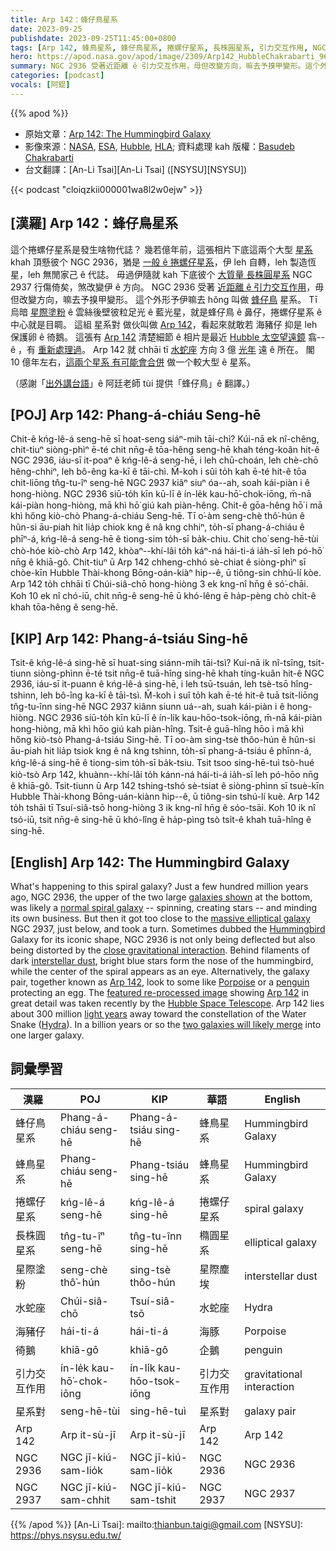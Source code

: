 ```yaml
---
title: Arp 142：蜂仔鳥星系
date: 2023-09-25
publishdate: 2023-09-25T11:45:00+0800
tags: [Arp 142, 蜂鳥星系, 蜂仔鳥星系, 捲螺仔星系, 長株圓星系, 引力交互作用, NGC 2936, NGC 2937, 星際塗粉, 星系對, 水蛇座, 海豬仔, 徛鵝]
hero: https://apod.nasa.gov/apod/image/2309/Arp142_HubbleChakrabarti_960.jpg
summary: NGC 2936 受著近距離 ê 引力交互作用，毋但改變方向，嘛去予搝甲變形。這个外形予伊嘛去 hŏng 叫做 蜂仔鳥星系。
categories: [podcast]
vocals: [阿錕]
---
```


{{% apod %}}

- 原始文章：[Arp 142: The Hummingbird Galaxy](https://apod.nasa.gov/apod/ap230925.html)
- 影像來源：[NASA](https://www.nasa.gov/), [ESA](https://www.esa.int), [Hubble](https://www.nasa.gov/mission_pages/hubble/about), [HLA](https://hla.stsci.edu/); 資料處理 kah 版權：[Basudeb Chakrabarti](https://www.instagram.com/basudebchakrabarti_photography/)
- 台文翻譯：[An-Li Tsai][An-Li Tsai] ([NSYSU][NSYSU])

{{< podcast "cloiqzkii000001wa8l2w0ejw" >}}

## [漢羅] Arp 142：蜂仔鳥星系
這个捲螺仔星系是發生啥物代誌？
幾若億年前，這張相片下底這兩个大型 [星系][galaxies shown] khah 頂懸彼个 NGC 2936，猶是 [一般 ê 捲螺仔星系][normal spiral galaxy]，伊 leh 自轉，leh 製造恆星，leh 無閒家己 ê 代誌。
毋過伊隨就 kah 下底彼个 [大質量 長株圓星系][massive elliptical galaxy] NGC 2937 行傷倚矣，煞改變伊 ê 方向。
NGC 2936 受著 [近距離 ê 引力交互作用][close gravitational interaction]，毋但改變方向，嘛去予搝甲變形。
這个外形予伊嘛去 hŏng 叫做 [蜂仔鳥][Hummingbird] 星系。
Tī 烏暗 [星際塗粉][interstellar dust] ê 雲絲後壁彼粒足光 ê 藍光星，就是蜂仔鳥 ê 鼻仔，捲螺仔星系 ê 中心就是目睭。
這組 星系對 做伙叫做 [Arp 142][Arp 142 1]，看起來就敢若 海豬仔 抑是 leh 保護卵 ê 徛鵝。
這張有 [Arp 142][Arp 142 2] 清楚細節 ê 相片是最近 [Hubble 太空望遠鏡][Hubble Space Telescope] 翕--ê ，有 [重新處理過][featured re-processed image]。
Arp 142 就 chhāi tī [水蛇座][Hydra] 方向 3 億 [光年][light years] 遠 ê 所在。
閣 10 億年左右，[這兩个星系 有可能會合併][two galaxies will likely merge] 做一个較大型 ê 星系。

（感謝「[出外講台語](https://www.facebook.com/ChhutGoaKongTaiGi)」ê 阿廷老師 tùi 提供「蜂仔鳥」ê 翻譯。）

## [POJ] Arp 142: Phang-á-chiáu Seng-hē
Chit-ê kńg-lê-á seng-hē sī hoat-seng siáⁿ-mih tāi-chì?
Kúi-nā ek nî-chêng, chit-tiuⁿ siòng-phìⁿ ē-té chit nn̄g-ê tōa-hêng seng-hē khah téng-koân hit-ê NGC 2936, iáu-sī it-poaⁿ ê kńg-lê-á seng-hē, i leh chū-choán, leh chè-chō hêng-chhiⁿ, leh bô-êng ka-kī ê tāi-chì.
M̄-koh i sûi to̍h kah ē-té hit-ê tōa chit-liōng tn̂g-tu-îⁿ seng-hē NGC 2937 kiâⁿ siuⁿ óa--ah, soah kái-piàn i ê hong-hiòng.
NGC 2936 siū-to̍h kīn kū-lī ê ín-le̍k kau-hō͘-chok-iōng, m̄-nā kái-piàn hong-hiòng, mā khì hō͘ giú kah piàn-hêng.
Chit-ê gōa-hêng hō͘ i mā khì hőng kiò-chò Phang-á-chiáu Seng-hē.
Tī o͘-àm seng-chè thô͘-hún ê hûn-si āu-piah hit lia̍p chiok kng ê nâ kng chhiⁿ, to̍h-sī phang-á-chiáu ê phīⁿ-á, kńg-lê-á seng-hē ê tiong-sim to̍h-sī ba̍k-chiu.
Chit cho͘ seng-hē-tùi chò-hóe kiò-chò Arp 142, khòaⁿ--khí-lâi to̍h káⁿ-ná hái-ti-á ia̍h-sī leh pó-hō͘ nn̄g ê khiā-gô.
Chit-tiuⁿ ū Arp 142 chheng-chhó sè-chiat ê siòng-phìⁿ sī chòe-kīn Hubble Thài-khong Bōng-oán-kiàⁿ hip--ê, ū tiông-sin chhú-lí kòe.
Arp 142 to̍h chhāi tī Chúi-siâ-chō hong-hiòng 3 ek kng-nî hn̄g ê só͘-chāi.
Koh 10 ek nî chó-iū, chit nn̄g-ê seng-hē ū khó-lêng ē ha̍p-pèng chò chi̍t-ê khah tōa-hêng ê seng-hē.

## [KIP] Arp 142: Phang-á-tsiáu Sing-hē
Tsit-ê kńg-lê-á sing-hē sī huat-sing siánn-mih tāi-tsì?
Kuí-nā ik nî-tsîng, tsit-tiunn siòng-phìnn ē-té tsit nn̄g-ê tuā-hîng sing-hē khah tíng-kuân hit-ê NGC 2936, iáu-sī it-puann ê kńg-lê-á sing-hē, i leh tsū-tsuán, leh tsè-tsō hîng-tshinn, leh bô-îng ka-kī ê tāi-tsì.
M̄-koh i suî to̍h kah ē-té hit-ê tuā tsit-liōng tn̂g-tu-înn sing-hē NGC 2937 kiânn siunn uá--ah, suah kái-piàn i ê hong-hiòng.
NGC 2936 siū-to̍h kīn kū-lī ê ín-li̍k kau-hōo-tsok-iōng, m̄-nā kái-piàn hong-hiòng, mā khì hōo giú kah piàn-hîng.
Tsit-ê guā-hîng hōo i mā khì hőng kiò-tsò Phang-á-tsiáu Sing-hē.
Tī oo-àm sing-tsè thôo-hún ê hûn-si āu-piah hit lia̍p tsiok kng ê nâ kng tshinn, to̍h-sī phang-á-tsiáu ê phīnn-á, kńg-lê-á sing-hē ê tiong-sim to̍h-sī ba̍k-tsiu.
Tsit tsoo sing-hē-tuì tsò-hué kiò-tsò Arp 142, khuànn--khí-lâi to̍h kánn-ná hái-ti-á ia̍h-sī leh pó-hōo nn̄g ê khiā-gô.
Tsit-tiunn ū Arp 142 tshing-tshó sè-tsiat ê siòng-phìnn sī tsuè-kīn Hubble Thài-khong Bōng-uán-kiànn hip--ê, ū tiông-sin tshú-lí kuè.
Arp 142 to̍h tshāi tī Tsuí-siâ-tsō hong-hiòng 3 ik kng-nî hn̄g ê sóo-tsāi.
Koh 10 ik nî tsó-iū, tsit nn̄g-ê sing-hē ū khó-lîng ē ha̍p-pìng tsò tsi̍t-ê khah tuā-hîng ê sing-hē.

## [English] Arp 142: The Hummingbird Galaxy
What's happening to this spiral galaxy?
Just a few hundred million years ago, NGC 2936, the upper of the two large [galaxies shown][galaxies shown] at the bottom, was likely a [normal spiral galaxy][normal spiral galaxy] -- spinning, creating stars -- and minding its own business.
But then it got too close to the [massive elliptical galaxy][massive elliptical galaxy] NGC 2937, just below, and took a turn.
Sometimes dubbed the [Hummingbird][Hummingbird] Galaxy for its iconic shape, NGC 2936 is not only being deflected but also being distorted by the [close gravitational interaction][close gravitational interaction].
Behind filaments of dark [interstellar dust][interstellar dust], bright blue stars form the nose of the hummingbird, while the center of the spiral appears as an eye.
Alternatively, the galaxy pair, together known as [Arp 142][Arp 142 1], look to some like [Porpoise][Porpoise] or a [penguin][penguin] protecting an egg.
The [featured re-processed image][featured re-processed image] showing [Arp 142][Arp 142 2] in great detail was taken recently by the [Hubble Space Telescope][Hubble Space Telescope].
Arp 142 lies about 300 million [light years][light years] away toward the constellation of the Water Snake ([Hydra][Hydra]).
In a billion years or so the [two galaxies will likely merge][two galaxies will likely merge] into one larger galaxy.

## 詞彙學習

|漢羅|POJ|KIP|華語|English|
|-|-|-|-|-|
|蜂仔鳥星系|Phang-á-chiáu seng-hē|Phang-á-tsiáu sing-hē|蜂鳥星系|Hummingbird Galaxy|
|蜂鳥星系|Phang-chiáu seng-hē|Phang-tsiáu sing-hē|蜂鳥星系|Hummingbird Galaxy|
|捲螺仔星系|kńg-lê-á seng-hē|kńg-lê-á sing-hē|捲螺仔星系|spiral galaxy|
|長株圓星系|tn̂g-tu-îⁿ seng-hē|tn̂g-tu-înn sing-hē|橢圓星系|elliptical galaxy|
|星際塗粉|seng-chè thô͘-hún|sing-tsè thôo-hún|星際塵埃|interstellar dust|
|水蛇座|Chúi-siâ-chō|Tsuí-siâ-tsō|水蛇座|Hydra|
|海豬仔|hái-ti-á|hái-ti-á|海豚|Porpoise|
|徛鵝|khiā-gô|khiā-gô|企鵝|penguin|
|引力交互作用|ín-le̍k kau-hō͘-chok-iōng|ín-li̍k kau-hōo-tsok-iōng|引力交互作用|gravitational interaction|
|星系對|seng-hē-tùi|sing-hē-tuì|星系對|galaxy pair|
|Arp 142|Arp it-sù-jī|Arp it-sù-jī|Arp 142|Arp 142|
|NGC 2936|NGC jī-kiú-sam-lio̍k|NGC jī-kiú-sam-lio̍k|NGC 2936|NGC 2936|
|NGC 2937|NGC jī-kiú-sam-chhit|NGC jī-kiú-sam-tshit|NGC 2937|NGC 2937|

{{% /apod %}}
[An-Li Tsai]: mailto:thianbun.taigi@gmail.com
[NSYSU]: https://phys.nsysu.edu.tw/

[copyright]: https://apod.nasa.gov/apod/fap/lib/about_apod.html#srapply
[License]: https://creativecommons.org/licenses/by/2.0/

[galaxies shown]:https://www.instagram.com/p/CxHlYCyJKDR/
[normal spiral galaxy]:https://apod.nasa.gov/apod/ap130416.html
[massive elliptical galaxy]:https://apod.nasa.gov/apod/ap120914.html
[Hummingbird]:https://en.wikipedia.org/wiki/Hummingbird#/media/File:Ruby-Throated_Hummingbird.png
[close gravitational interaction]:https://apod.nasa.gov/apod/ap211004.html
[interstellar dust]:https://astronomy.swin.edu.au/cosmos/d/Dust+Grain
[Arp 142 1]:https://esahubble.org/videos/heic1311a/
[Porpoise]:https://en.wikipedia.org/wiki/Porpoise
[penguin]:https://commons.wikimedia.org/wiki/File:African_Penguin_with_egg_%2843841665775%29.jpg
[featured re-processed image]:https://www.instagram.com/p/CxHlYCyJKDR/
[Arp 142 2]:https://ui.adsabs.harvard.edu/abs/2016AAS...22713511R/abstract
[Hubble Space Telescope]:https://www.nasa.gov/mission_pages/hubble/about
[light years]:https://spaceplace.nasa.gov/light-year/en/
[Hydra]:https://en.wikipedia.org/wiki/Hydra_(constellation)
[two galaxies will likely merge]:https://apod.nasa.gov/apod/ap120604.html
